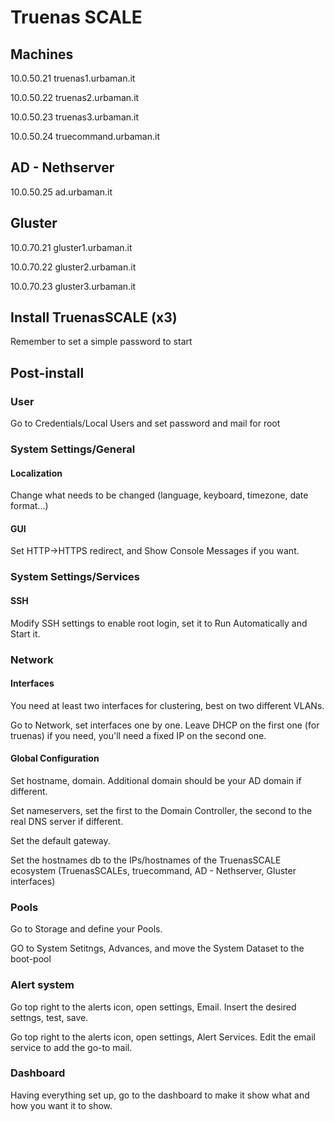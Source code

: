 # Truenas SCALE

## Machines

10.0.50.21 truenas1.urbaman.it

10.0.50.22 truenas2.urbaman.it

10.0.50.23 truenas3.urbaman.it

10.0.50.24 truecommand.urbaman.it

## AD - Nethserver

10.0.50.25 ad.urbaman.it

## Gluster

10.0.70.21 gluster1.urbaman.it

10.0.70.22 gluster2.urbaman.it

10.0.70.23 gluster3.urbaman.it

## Install TruenasSCALE (x3)

Remember to set a simple password to start

## Post-install

### User

Go to Credentials/Local Users and set password and mail for root

### System Settings/General

#### Localization

Change what needs to be changed (language, keyboard, timezone, date format...)

#### GUI

Set HTTP->HTTPS redirect, and Show Console Messages if you want.

### System Settings/Services

#### SSH

Modify SSH settings to enable root login, set it to Run Automatically and Start it.

### Network

#### Interfaces

You need at least two interfaces for clustering, best on two different VLANs.

Go to Network, set interfaces one by one. Leave DHCP on the first one (for truenas) if you need, you'll need a fixed IP on the second one.

#### Global Configuration

Set hostname, domain. Additional domain should be your AD domain if different.

Set nameservers, set the first to the Domain Controller, the second to the real DNS server if different.

Set the default gateway.

Set the hostnames db to the IPs/hostnames of the TruenasSCALE ecosystem (TruenasSCALEs, truecommand, AD - Nethserver, Gluster interfaces)

### Pools

Go to Storage and define your Pools.

GO to System Setitngs, Advances, and move the System Dataset to the boot-pool

### Alert system

Go top right to the alerts icon, open settings, Email. Insert the desired settngs, test, save.

Go top right to the alerts icon, open settings, Alert Services. Edit the email service to add the go-to mail.

### Dashboard

Having everything set up, go to the dashboard to make it show what and how you want it to show.
